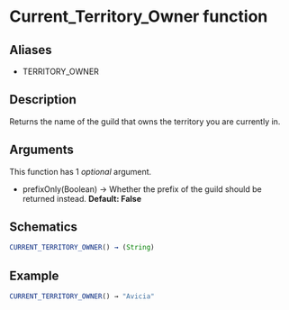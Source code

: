 # Current_Territory_Owner function

## Aliases

- TERRITORY_OWNER

## Description

Returns the name of the guild that owns the territory you are currently in.

## Arguments

This function has 1 _optional_ argument.

- prefixOnly(Boolean) → Whether the prefix of the guild should be returned instead. **Default: False**

## Schematics

```js
CURRENT_TERRITORY_OWNER() → (String)
```

## Example

```js
CURRENT_TERRITORY_OWNER() → "Avicia"
```
